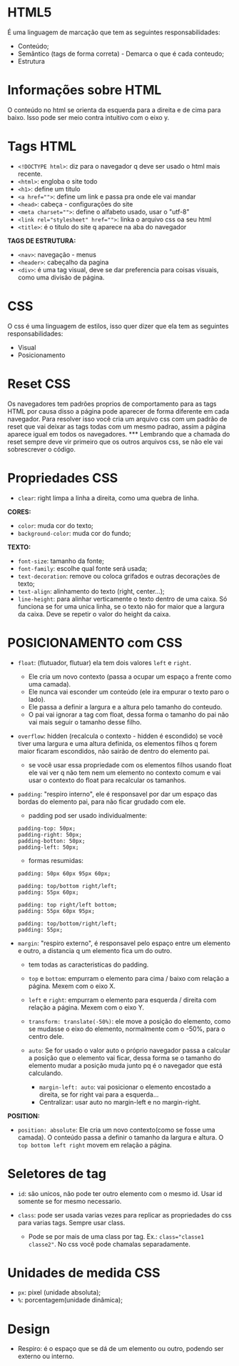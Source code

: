 # HTML5

É uma linguagem de marcação que tem as seguintes responsabilidades:

- Conteúdo; 
- Semântico (tags de forma correta) - Demarca o que é cada conteudo;
- Estrutura


# Informações sobre HTML

<p>O conteúdo no html se orienta da esquerda para a direita e de cima para baixo. Isso pode ser meio contra intuitivo com o eixo y. 

# Tags HTML

- `<!DOCTYPE html>`:    diz para o navegador q deve ser usado o html mais recente.
- `<html>`:             engloba o site todo
- `<h1>`:               define um titulo
- `<a href="">`:        define um link e passa pra onde ele vai mandar
- `<head>`:             cabeça - configurações do site
- `<meta charset="">`:  define o alfabeto usado, usar o "utf-8"
- `<link rel="stylesheet" href="">`: linka o arquivo css oa seu html
- `<title>`:            é o titulo do site q aparece na aba do navegador

<b>TAGS DE ESTRUTURA:</b>
- `<nav>`:              navegação - menus
- `<header>`:           cabeçalho da pagina
- `<div>`:              é uma tag visual, deve se dar preferencia para coisas visuais, como uma divisão de página.


# CSS

O css é uma linguagem de estilos, isso quer dizer que ela tem as seguintes responsabilidades:

- Visual
- Posicionamento

# Reset CSS

Os navegadores tem padrões proprios de comportamento para as tags HTML por causa disso a página pode aparecer de forma diferente em cada navegador. Para resolver isso você cria um arquivo css com um padrão de reset que vai deixar as tags todas com um mesmo padrao, assim a página aparece igual em todos os navegadores. 
*** Lembrando que a chamada do reset sempre deve vir primeiro que os outros arquivos css, se não ele vai sobrescrever o código.

# Propriedades CSS

- `clear`: right        limpa a linha a direita, como uma quebra de linha.

<b>CORES:</b>
- `color`:              muda cor do texto;
- `background-color`:   muda cor do fundo;

<b>TEXTO:</b>
- `font-size`:          tamanho da fonte;
- `font-family`:        escolhe qual fonte será usada;
- `text-decoration`:    remove ou coloca grifados e outras decorações de texto;
- `text-align`:         alinhamento do texto (right, center...);
- `line-height`:        para alinhar verticamente o texto dentro de uma caixa. Só funciona se for uma unica linha, se o texto não for maior que a largura da caixa. Deve se repetir o valor do height da caixa.

# POSICIONAMENTO com CSS

- `float`: (flutuador, flutuar) ela tem dois valores `left` e `right`. 
    - Ele cria um novo contexto (passa a ocupar um espaço a frente como uma camada). 
    - Ele nunca vai esconder um conteúdo (ele ira empurar o texto paro o lado). 
    - Ele passa a definir a largura e a altura pelo tamanho do conteudo.
    - O pai vai ignorar a tag com float, dessa forma o tamanho do pai não vai mais seguir o tamanho desse filho.

- `overflow`:  hidden  (recalcula o contexto - hidden é escondido) se você tiver uma largura e uma altura definida, os elementos filhos q forem maior ficaram escondidos, não sairão de dentro do elemento pai.
    -  se você usar essa propriedade com os elementos filhos usando float ele vai ver q não tem nem um elemento no contexto comum e vai usar o contexto do float para recalcular os tamanhos.

- `padding`:  "respiro interno", ele é responsavel por dar um espaço das bordas do elemento pai, para não ficar grudado com ele.
    - padding pod ser usado individualmente: 
    ```
    padding-top: 50px; 
    padding-right: 50px; 
    padding-botton: 50px; 
    padding-left: 50px;
    ```
    - formas resumidas:
    ```
    padding: 50px 60px 95px 60px;

    padding: top/bottom right/left;
    padding: 55px 60px;

    padding: top right/left bottom;
    padding: 55px 60px 95px;

    padding: top/bottom/right/left;
    padding: 55px; 
    ```

- `margin`:  "respiro externo", é responsavel pelo espaço entre um elemento e outro, a distancia q um elemento fica um do outro.
    - tem todas as caracteristicas do padding.

    - `top` e `bottom`: empurram o elemento para cima / baixo com relação a página. Mexem com o eixo X.

    - `left` e `right`: empurram o elemento para esquerda / direita com relação a página. Mexem com o eixo Y.

    - `transform: translate(-50%)`: ele move a posição do elemento, como se mudasse o eixo do elemento, normalmente com o -50%, para o centro dele.

    - `auto`: Se for usado o valor auto o próprio navegador passa a calcular a posição que o elemento vai ficar, dessa forma se o tamanho do elemento mudar a posição muda junto pq é o navegador que está calculando.
        - `margin-left: auto`: vai posicionar o elemento encostado a direita, se for right vai para a esquerda... 
        - Centralizar: usar auto no margin-left e no margin-right.

<b>POSITION:</b>

- `position: absolute`: Ele cria um novo contexto(como se fosse uma camada). O conteúdo passa a definir o tamanho da largura e altura. O `top bottom left right` movem em relação a página.

# Seletores de tag

- `id`: são unicos, não pode ter outro elemento com o mesmo id. Usar id somente se for mesmo necessario.

- `class`: pode ser usada varias vezes para replicar as propriedades do css para varias tags. Sempre usar class.
    - Pode se por mais de uma class por tag. Ex.: `class="classe1 classe2"`. No css você pode chamalas separadamente.


# Unidades de medida CSS

- `px`: pixel (unidade absoluta);
- `%`: porcentagem(unidade dinâmica);


# Design

- Respiro: é o espaço que se dá de um elemento ou outro, podendo ser externo ou interno.






